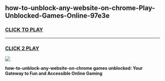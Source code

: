 
## how-to-unblock-any-website-on-chrome-Play-Unblocked-Games-Online-97e3e
<h3>
<a href="https://premium76.site?title=how-to-unblock-any-website-on-chrome&ref=25A">CLICK TO PLAY</a></h3>
<hr>

<h3>
<a href="https://premium76.site?title=how-to-unblock-any-website-on-chrome&ref=25A">CLICK 2 PLAY</a>
  
</h3>

<a href="https://premium76.site?title=how-to-unblock-any-website-on-chrome&ref=25A"><img src="https://clearcache.store/games.png"></a>


**how-to-unblock-any-website-on-chrome games unblocked: Your Gateway to Fun and Accessible Online Gaming**
